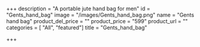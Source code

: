 +++
description = "A portable jute hand bag for men"
id = "Gents_hand_bag"
image = "/images/Gents_hand_bag.png"
name = "Gents hand bag"
product_del_price = ""
product_price = "599"
product_url = ""
categories = [ "All", "featured"]
title = "Gents_hand_bag"

+++
